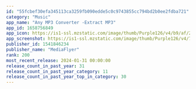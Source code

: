 ```yaml
---
id: "55fcbef30efa345113ca3259fb090edde5c0c9743855cc794bd2b0ee2fdba721"
category: "Music"
app_name: "Any MP3 Converter -Extract MP3"
app_id: 1658756849
app_icon: https://is1-ssl.mzstatic.com/image/thumb/Purple126/v4/b9/af/22/b9af2254-988f-2420-865e-543e573e2aad/AppIcon-0-0-1x_U007emarketing-0-10-0-85-220.png/1024x1024bb.png
app_screenshot: https://is1-ssl.mzstatic.com/image/thumb/Purple126/v4/71/c4/d1/71c4d158-0ba1-30a3-7d13-6e34e2b975ce/e4db2ac1-7253-4238-a93a-06429d337718_import.jpg/1242x2208bb.png
publisher_id: 1541846234
publisher_name: "MediaFlyer"
rank: 200
most_recent_release: 2024-01-31 00:00:00
release_count_in_past_year: 31
release_count_in_past_year_category: 11
release_count_in_past_year_top_in_category: 30
---
```


